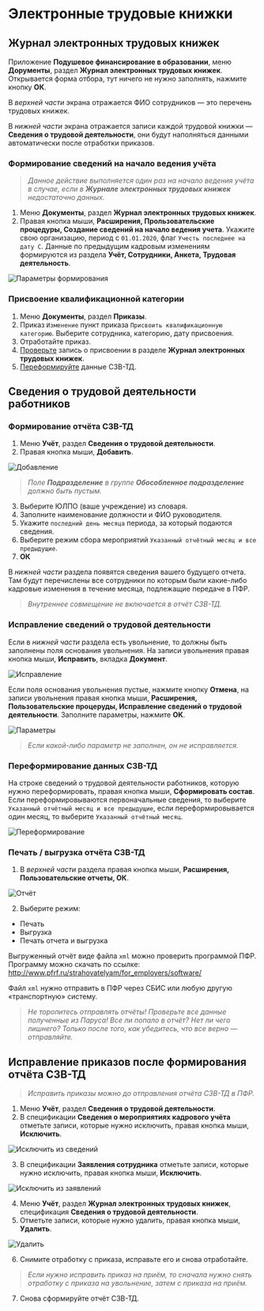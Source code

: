 # Электронные трудовые книжки

## Журнал электронных трудовых книжек

Приложение **Подушевое финансирование в образовании**, меню **Дорументы**, раздел **Журнал электронных трудовых книжек**. Открывается форма отбора, тут ничего не нужно заполнять, нажмите кнопку **ОК**.

В _верхней части_ экрана отражается ФИО сотрудников — это перечень трудовых книжек. 

В _нижней части_ экрана отражается записи каждой трудовой книжки — **Сведения о трудовой деятельности**, они будут наполняться данными автоматически после отработки приказов.

### Формирование сведений на начало ведения учёта

> _Данное действие выполняется один раз на начало ведения учёта в случае, если в **Журнале электронных трудовых книжек** недостаточно данных._

1. Меню **Документы**, раздел **Журнал электронных трудовых книжек**.
2. Правая кнопка мыши, **Расширения, Прользовательские процедуры, Создание сведений на начало ведения учета**. Укажите свою организацию, период с `01.01.2020`, флаг `Учесть последнее на дату С`. Данные по предыдущим кадровым изменениям формируются из раздела **Учёт, Сотрудники, Анкета, Трудовая деятельность**.

![Параметры формирования](images/param_form_etk.png)

### Присвоение квалификационной категории
1. Меню **Документы**, раздел **Приказы**.
2. Приказ `Изменение` пункт приказа `Присвоить квалификационную категорию`. Выберите сотрудника, категорию, дату присвоения.
3. Отработайте приказ.
4. [Проверьте](#журнал-электронных-трудовых-книжек) запись о присвоении в разделе **Журнал электронных трудовых книжек**.
5. [Переформируйте](#переформирование-данных-сзв-тд) данные СЗВ-ТД.

## Сведения о трудовой деятельности работников

### Формирование отчёта СЗВ-ТД

1. Меню **Учёт**, раздел **Сведения о трудовой деятельности**.
2. Правая кнопка мыши, **Добавить**.

![Добавление](images/sved_o_trud_deyat.png)

> _Поле **Подразделение** в группе **Обособленное подразделение** должно быть пустым._

3. Выберите ЮЛПО (ваше учреждение) из словаря.
4. Заполните наименование должности и ФИО руководителя.
5. Укажите `последний день месяца` периода, за который подаются сведения.
6. Выберите режим сбора мероприятий `Указанный отчётный месяц и все предыдущие`.
7. **ОК**

В _нижней части_ раздела появятся сведения вашего будущего отчета. Там будут перечислены все сотрудники по которым были какие-либо кадровые  изменения в течение месяца, подлежащие передаче в ПФР.

> _Внутреннее совмещение не включается в отчёт СЗВ-ТД._

### Исправление сведений о трудовой деятельности

Если в _нижней части_ раздела есть увольнение, то должны быть заполнены поля основания увольнения. На записи увольнения правая кнопка мыши, **Исправить**, вкладка **Документ**.

![Исправление](images/sved_update.png)

Если поля основания увольнения пустые, нажмите кнопку **Отмена**, на записи увольнения правая кнопка мыши, **Расширения, Пользовательские процеруды, Исправление сведений о трудовой деятельности**. Заполните параметры, нажмите **OK**.

![Параметры](images/sved_update_param.png)

> _Если какой-либо параметр не заполнен, он не исправляется._

### Переформирование данных СЗВ-ТД

На строке сведений о трудовой деятельности работников, которую нужно переформировать, правая кнопка мыши, **Сформировать состав**. Если переформировываются первоначальные сведения, то выберите `Указанный отчётный месяц и все предыдущие`, если переформировывается один месяц, то выберите `Указанный отчётный месяц`.

![Переформирование](images/pereform_sved.png)


### Печать / выгрузка отчёта СЗВ-ТД

1. В _верхней части_ раздела правая кнопка мыши, **Расширения, Пользовательские отчеты, ОК**.

![Отчёт](images/otchet_sved_o_trud_deyat.png)

2. Выберите режим: 
* Печать
* Выгрузка
* Печать отчета и выгрузка

Выгруженный отчёт виде файла `xml` можно проверить программой ПФР. Программу можно скачать по ссылке: http://www.pfrf.ru/strahovatelyam/for_employers/software/

Файл `xml` нужно отправить в ПФР через СБИС или любую другую «транспортную» систему.

> _Не торопитесь отправлять отчёты! Проверьте все данные полученные из Паруса! Все ли попало в отчёт? Нет ли чего лишнего? Только после того, как убедитесь, что все верно — отправляйте._

## Исправление приказов после формирования отчёта СЗВ-ТД

> _Исправить приказы можно до отправления отчёта СЗВ-ТД в ПФР._

1. Меню **Учёт**, раздел **Сведения о трудовой деятельности**.
2. В спецификации **Сведения о мероприятиях кадрового учёта** отметьте записи, которые нужно исключить, правая кнопка мыши, **Исключить**.

![Исключить из сведений](images/iskl_is_sveden.png)

3. В спецификации **Заявления сотрудника** отметьте записи, которые нужно исключить, правая кнопка мыши, **Исключить**.

![Исключить из заявлений](images/iskl_is_zayav_sotr.png)

4. Меню **Учёт**, раздел **Журнал электронных трудовых книжек**, спецификация **Сведения о трудовой деятельности**.
5. Отметьте записи, которые нужно удалить, правая кнопка мыши, **Удалить**.

![Удалить](images/udal_is_etk.png)

6. Снимите отработку с приказа, исправьте его и снова отработайте.

> _Если нужно исправить приказ на приём, то сначала нужно снять отработку с приказа на увольнение, затем с приказа на приём._

7. Снова сформируйте отчёт СЗВ-ТД.